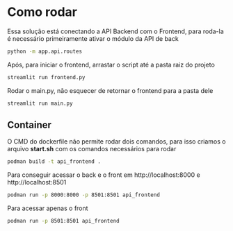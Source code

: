# Como rodar

Essa solução está conectando a API Backend com o Frontend, para roda-la é necessário primeiramente ativar o módulo da API de back

```bash
python -m app.api.routes
```

Após, para iniciar o frontend, arrastar o script até a pasta raiz do projeto

```bash
streamlit run frontend.py
```

Rodar o main.py, não esquecer de retornar o frontend para a pasta dele

```bash
streamlit run main.py
```

## Container

O CMD do dockerfile não permite rodar dois comandos, para isso criamos o arquivo **start.sh** com os comandos necessários para rodar

```bash
podman build -t api_frontend .
```

Para conseguir acessar o back e o front em http://localhost:8000 e http://localhost:8501

```bash
podman run -p 8000:8000 -p 8501:8501 api_frontend
```

Para acessar apenas o front

```bash
podman run -p 8501:8501 api_frontend
```